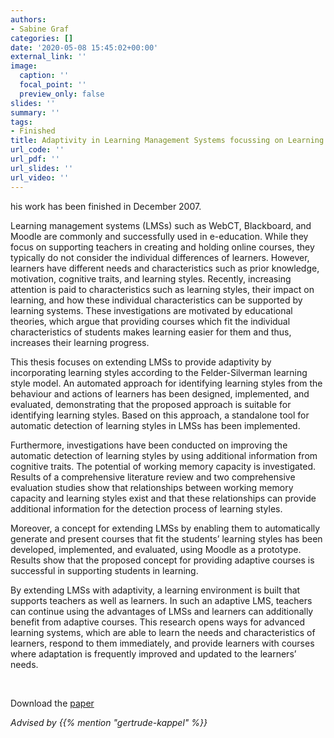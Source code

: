 ```yaml
---
authors:
- Sabine Graf
categories: []
date: '2020-05-08 15:45:02+00:00'
external_link: ''
image:
  caption: ''
  focal_point: ''
  preview_only: false
slides: ''
summary: ''
tags:
- Finished
title: Adaptivity in Learning Management Systems focussing on Learning Styles
url_code: ''
url_pdf: ''
url_slides: ''
url_video: ''
---
```


his work has been finished in December 2007.

Learning management systems (LMSs) such as WebCT, Blackboard, and Moodle are commonly and successfully used in e-education. While they focus on supporting teachers in creating and holding online courses, they typically do not consider the individual differences of learners. However, learners have different needs and characteristics such as prior knowledge, motivation, cognitive traits, and learning styles. Recently, increasing attention is paid to characteristics such as learning styles, their impact on learning, and how these individual characteristics can be supported by learning systems. These investigations are motivated by educational theories, which argue that providing courses which fit the individual characteristics of students makes learning easier for them and thus, increases their learning progress.

This thesis focuses on extending LMSs to provide adaptivity by incorporating learning styles according to the Felder-Silverman learning style model. An automated approach for identifying learning styles from the behaviour and actions of learners has been designed, implemented, and evaluated, demonstrating that the proposed approach is suitable for identifying learning styles. Based on this approach, a standalone tool for automatic detection of learning styles in LMSs has been implemented.

Furthermore, investigations have been conducted on improving the automatic detection of learning styles by using additional information from cognitive traits. The potential of working memory capacity is investigated. Results of a comprehensive literature review and two comprehensive evaluation studies show that relationships between working memory capacity and learning styles exist and that these relationships can provide additional information for the detection process of learning styles.

Moreover, a concept for extending LMSs by enabling them to automatically generate and present courses that fit the students’ learning styles has been developed, implemented, and evaluated, using Moodle as a prototype. Results show that the proposed concept for providing adaptive courses is successful in supporting students in learning.

By extending LMSs with adaptivity, a learning environment is built that supports teachers as well as learners. In such an adaptive LMS, teachers can continue using the advantages of LMSs and learners can additionally benefit from adaptive courses. This research opens ways for advanced learning systems, which are able to learn the needs and characteristics of learners, respond to them immediately, and provide learners with courses where adaptation is frequently improved and updated to the learners’ needs.

&nbsp;

 Download the [paper](https://www.big.tuwien.ac.at/app/uploads/2016/10/Graf_S.pdf)

*Advised by {{% mention "gertrude-kappel" %}}*